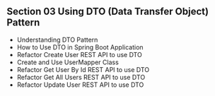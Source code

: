 ## Section 03 Using DTO (Data Transfer Object) Pattern

- Understanding DTO Pattern
- How to Use DTO in Spring Boot Application
- Refactor Create User REST API to use DTO
- Create and Use UserMapper Class
- Refactor Get User By Id REST API to use DTO
- Refactor Get All Users REST API to use DTO
- Refactor Update User REST API to use DTO

